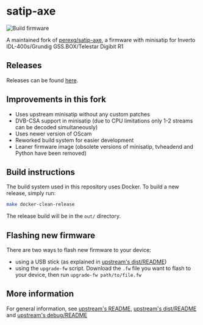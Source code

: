 # satip-axe

![Build firmware](https://github.com/Jalle19/satip-axe/workflows/Build%20firmware/badge.svg)

A maintained fork of [perexg/satip-axe](https://github.com/perexg/satip-axe), a firmware with minisatip for Inverto IDL-400s/Grundig GSS.BOX/Telestar Digibit R1

## Releases

Releases can be found [here](https://github.com/Jalle19/satip-axe/releases).

## Improvements in this fork

* Uses upstream minisatip without any custom patches
* DVB-CSA support in minisatip (due to CPU limitations only 1-2 streams can be decoded simultaneously)
* Uses newer version of OScam
* Reworked build system for easier development
* Leaner firmware image (obsolete versions of minisatip, tvheadend and Python have been removed)

## Build instructions

The build system used in this repository uses Docker. To build a new release, simply run:

```bash
make docker-clean-release
```

The release build will be in the `out/` directory.

## Flashing new firmware

There are two ways to flash new firmware to your device:

* using a USB stick (as explained in [upstream's dist/README](https://github.com/perexg/satip-axe/blob/master/dist/README))
* using the `upgrade-fw` script. Download the `.fw` file you want to flash to your device, then run `upgrade-fw path/to/file.fw`

## More information

For general information, see [upstream's README](https://github.com/perexg/satip-axe#readme), [upstream's dist/README](https://github.com/perexg/satip-axe/blob/master/dist/README) and [upstream's debug/README](https://github.com/perexg/satip-axe/blob/master/debug/README.md)
